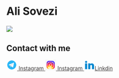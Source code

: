 # Ali Sovezi

<img align='center' src = "https://user-images.githubusercontent.com/72755273/187896562-43c702c0-137f-47c0-983e-23b70e299140.gif">

<h2 align="left">Contact with me</h2>

<a href="#" style="color: rgb(61, 58, 58)"> <img style="width: 28px;"  src = "https://github.com/alisvzi/alisvzi/blob/main/img/t.gif?raw=true"> Instagram </a>
<a href="#" style="color: rgb(61, 58, 58)"> <img style="width: 28px"  src = "https://github.com/alisvzi/alisvzi/blob/main/img/i.gif?raw=true"> Instagram </a>
<a href="#" style="color: rgb(61, 58, 58)"> <img style="width: 28px"  src = "https://github.com/alisvzi/alisvzi/blob/main/img/l.gif?raw=true">Linkdin </a>
